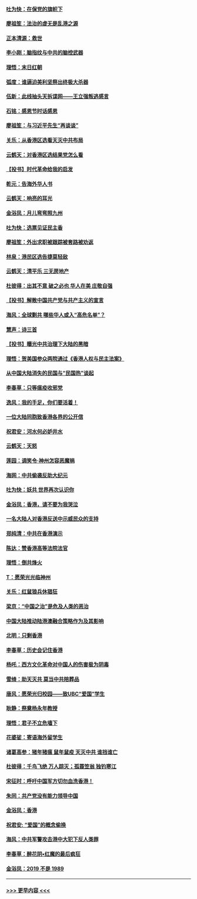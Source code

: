 #### [吐为快：在保党的旗帜下](../pages/nsc993/n11691188.md?t=11302122) 
#### [廖祖笙：法治的虚无是乱港之源](../pages/nsc993/n11690605.md?t=11302122) 
#### [正本清源：救世](../pages/nsc993/n11689134.md?t=11302122) 
#### [李小刚：脑指纹与中共的脑控武器](../pages/nsc993/n11688900.md?t=11302122) 
#### [理悟：末日红朝](../pages/nsc993/n11688829.md?t=11302122) 
#### [弧度：谁逼迫美利坚祭出终极大杀器](../pages/nsc993/n11688735.md?t=11302122) 
#### [伍新：此线抽头天拆谍网——王立强叛逃感言](../pages/nsc993/n11687981.md?t=11302122) 
#### [石铭：感恩节时话感恩](../pages/nsc993/n11687568.md?t=11302122) 
#### [廖祖笙：与习近平先生“再谈谈”](../pages/nsc993/n11687005.md?t=11302122) 
#### [关乐：从香港区选看天灭中共布局](../pages/nsc993/n11686647.md?t=11302122) 
#### [云鹤天：对香港区选结果党怎么看](../pages/nsc993/n11686216.md?t=11302122) 
#### [【投书】时代革命给我的启发](../pages/nsc993/n11684287.md?t=11302122) 
#### [乾元：告海外华人书](../pages/nsc993/n11684044.md?t=11302122) 
#### [云鹤天：响亮的耳光](../pages/nsc993/n11684254.md?t=11302122) 
#### [金浴凤：月儿弯弯照九州](../pages/nsc993/n11684231.md?t=11302122) 
#### [吐为快：选票见证民主香](../pages/nsc993/n11684206.md?t=11302122) 
#### [廖祖笙：外出求职被跟踪被套路被劝返](../pages/nsc993/n11683874.md?t=11302122) 
#### [林泉：港民区选告捷莫轻敌](../pages/nsc993/n11683930.md?t=11302122) 
#### [云鹤天：清平乐 三无房地产](../pages/nsc993/n11681521.md?t=11302122) 
#### [杜彼得：出其不意 破之必也 华人在美 庄敬自强](../pages/nsc993/n11679554.md?t=11302122) 
#### [【投书】解散中国共产党与共产主义的宣言](../pages/nsc993/n11679177.md?t=11302122) 
#### [海风：全球剿共 哪些华人或入“高危名单”？](../pages/nsc993/n11678617.md?t=11302122) 
#### [慧声：诗三首](../pages/nsc993/n11678848.md?t=11302122) 
#### [【投书】曝光中共治理下大陆的黑暗](../pages/nsc993/n11678674.md?t=11302122) 
#### [理悟：贺美国参众两院通过《香港人权与民主法案》](../pages/nsc993/n11678104.md?t=11302122) 
#### [从中国大陆消失的民国与“民国热”谈起](../pages/nsc993/n11678075.md?t=11302122) 
#### [李春草：只等瘟疫收邪党](../pages/nsc993/n11677308.md?t=11302122) 
#### [逸风：我的手足，你们要活着！](../pages/nsc993/n11676352.md?t=11302122) 
#### [一位大陆同胞致香港各界的公开信](../pages/nsc993/n11675761.md?t=11302122) 
#### [祝君安：河水何必妒井水](../pages/nsc993/n11675746.md?t=11302122) 
#### [云鹤天：天怒](../pages/nsc993/n11675718.md?t=11302122) 
#### [莲园：调笑令‧神州怎容恶魔祸](../pages/nsc993/n11675648.md?t=11302122) 
#### [海网：中共偷袭反助大纪元](../pages/nsc993/n11673515.md?t=11302122) 
#### [吐为快：妖共 世界再次认识你](../pages/nsc993/n11673506.md?t=11302122) 
#### [金浴凤：香港，请不要为我哭泣](../pages/nsc993/n11673248.md?t=11302122) 
#### [一名大陆人对香港反送中示威民众的支持](../pages/nsc993/n11672615.md?t=11302122) 
#### [郑纯清：中共在香港演示](../pages/nsc993/n11670539.md?t=11302122) 
#### [陈达：赞香港高等法院法官](../pages/nsc993/n11669542.md?t=11302122) 
#### [理悟：倒共烽火](../pages/nsc993/n11668844.md?t=11302122) 
#### [T：愿荣光光临神州](../pages/nsc993/n11668421.md?t=11302122) 
#### [关乐：红鼠狼兵休猖狂](../pages/nsc993/n11668378.md?t=11302122) 
#### [梁京：“中国之治”是危及人类的恶治](../pages/nsc993/n11668328.md?t=11302122) 
#### [中国大陆推动陆港澳融合策略作为及其影响](../pages/nsc993/n11668157.md?t=11302122) 
#### [北明：只剩香港](../pages/nsc993/n11668002.md?t=11302122) 
#### [李春草：历史会记住香港](../pages/nsc993/n11667927.md?t=11302122) 
#### [杨吒：西方文化革命对中国人的伤害极为阴毒](../pages/nsc993/n11664521.md?t=11302122) 
#### [雪绮：助天灭共 莫当中共陪葬品](../pages/nsc993/n11662650.md?t=11302122) 
#### [唐风：愿荣光归校园——致UBC“爱国”学生](../pages/nsc993/n11662194.md?t=11302122) 
#### [耿静：祭奠杨永年教授](../pages/nsc993/n11662514.md?t=11302122) 
#### [理悟：君子不立危墙下](../pages/nsc993/n11662172.md?t=11302122) 
#### [花婆娑：寄语海外留学生](../pages/nsc993/n11662121.md?t=11302122) 
#### [诸葛高参：猪年猪瘟 鼠年鼠疫 天灭中共 谁挡谁亡](../pages/nsc993/n11661980.md?t=11302122) 
#### [杜彼得：千鸟飞绝 万人踪灭；孤蓑笠翁 独钓寒江](../pages/nsc993/n11661170.md?t=11302122) 
#### [宋征时：呼吁中国军方切勿血洗香港！](../pages/nsc993/n11415318.md?t=11302122) 
#### [朱同：共产党没有能力领导中国](../pages/nsc993/n11660421.md?t=11302122) 
#### [金浴凤：香港](../pages/nsc993/n11660419.md?t=11302122) 
#### [祝君安: “爱国”的概念偷换](../pages/nsc993/n11659706.md?t=11302122) 
#### [海风：中共军警攻击港中大犯下反人类罪](../pages/nsc993/n11659632.md?t=11302122) 
#### [李春草：醉花阴•红魔的最后疯狂](../pages/nsc993/n11659287.md?t=11302122) 
#### [金浴凤：2019 不是 1989](../pages/nsc993/n11657663.md?t=11302122) 

----
#### [ >>> 更早内容 <<< ](../indexes/nsc993-earlier.md)
